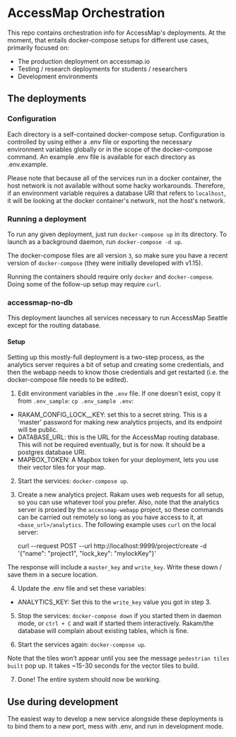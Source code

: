 # AccessMap Orchestration

This repo contains orchestration info for AccessMap's deployments. At the
moment, that entails docker-compose setups for different use cases, primarily
focused on:
  - The production deployment on accessmap.io
  - Testing / research deployments for students / researchers
  - Development environments

## The deployments

### Configuration

Each directory is a self-contained docker-compose setup. Configuration is
controlled by using either a .env file or exporting the necessary environment
variables globally or in the scope of the docker-compose command. An example
.env file is available for each directory as .env.example.

Please note that because all of the services run in a docker container, the
host network is not available without some hacky workarounds. Therefore, if
an environment variable requires a database URI that refers to `localhost`, it
will be looking at the docker container's network, not the host's network.

### Running a deployment

To run any given deployment, just run `docker-compose up` in its directory. To
launch as a background daemon, run `docker-compose -d up`.

The docker-compose files are all version `3`, so make sure you have a recent
version of `docker-compose` (they were initially developed with v1.15).

Running the containers should require only `docker` and `docker-compose`.
Doing some of the follow-up setup may require `curl`.

### accessmap-no-db

This deployment launches all services necessary to run AccessMap Seattle
except for the routing database.

#### Setup

Setting up this mostly-full deployment is a two-step process, as the analytics
server requires a bit of setup and creating some credentials, and then the
webapp needs to know those credentials and get restarted (i.e. the
docker-compose file needs to be edited).

1. Edit environment variables in the `.env` file. If one doesn't exist, copy
it from `.env_sample`: `cp .env_sample .env`:

  - RAKAM_CONFIG_LOCK__KEY: set this to a secret string. This is a 'master'
  password for making new analytics projects, and its endpoint will be public.
  - DATABASE_URL: this is the URL for the AccessMap routing database. This
  will not be required eventually, but is for now. It should be a postgres
  database URI.
  - MAPBOX_TOKEN: A Mapbox token for your deployment, lets you use their
  vector tiles for your map.

2. Start the services: `docker-compose up`.

3. Create a new analytics project. Rakam uses web requests for all setup, so
you can use whatever tool you prefer. Also, note that the analytics server is
proxied by the `accessmap-webapp` project, so these commands can be carried
out remotely so long as you have access to it, at `<base_url>/analytics`. The
following example uses `curl` on the local server:

    curl --request POST --url http://localhost:9999/project/create -d '{"name": "project1", "lock_key": "mylockKey"}'

The response will include a `master_key` and `write_key`. Write these down /
save them in a secure location.

4. Update the .env file and set these variables:

- ANALYTICS_KEY: Set this to the `write_key` value you got in step 3.

5. Stop the services: `docker-compose down` if you started them in daemon mode,
or `ctrl + C` and wait if started them interactively. Rakam/the database
will complain about existing tables, which is fine.

6. Start the services again: `docker-compose up`.

Note that the tiles won't appear until you see the message `pedestrian tiles
built` pop up. It takes ~15-30 seconds for the vector tiles to build.

7. Done! The entire system should now be working.

## Use during development

The easiest way to develop a new service alongside these deployments is to
bind them to a new port, mess with .env, and run in development mode.
